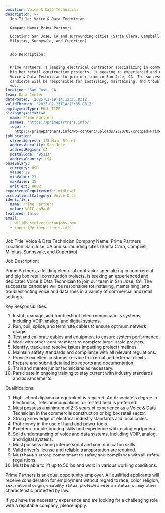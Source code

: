 ```yaml
---
position: Voice & Data Technician
description: >-
  Job Title: Voice & Data Technician

  Company Name: Prime Partners

  Location: San Jose, CA and surrounding cities (Santa Clara, Campbell,
  Milpitas, Sunnyvale, and Cupertino)


  Job Description:


  Prime Partners, a leading electrical contractor specializing in commercial and
  big box retail construction projects, is seeking an experienced and dedicated
  Voice & Data Technician to join our team in San Jose, CA. The successful
  candidate will be responsible for installing, maintaining, and troubleshooting
  vo...
location: 'San Jose, CA'
team: Data Center
datePosted: '2025-01-19T14:12:35.831Z'
validThrough: '2025-02-23T14:12:35.831Z'
employmentType: FULL_TIME
hiringOrganization:
  name: Prime Partners
  sameAs: 'https://primepartners.info/'
  logo: >-
    https://primepartners.info/wp-content/uploads/2020/05/cropped-Prime-Partners-Logo-NO-BG-1-1.png
jobLocation:
  streetAddress: 123 Main Street
  addressLocality: San Jose
  addressRegion: CA
  postalCode: '95113'
  addressCountry: USA
baseSalary:
  currency: USD
  value: 29
  minValue: 23
  maxValue: 35
  unitText: HOUR
experienceRequirements: midLevel
occupationalCategory: Voice Data
identifier:
  name: Prime Partners
  value: VOIC-cp9aa8
featured: false
email:
  - will@bestelectricianjobs.com
  - support@primepartners.info
---
```




Job Title: Voice & Data Technician
Company Name: Prime Partners
Location: San Jose, CA and surrounding cities (Santa Clara, Campbell, Milpitas, Sunnyvale, and Cupertino)

Job Description:

Prime Partners, a leading electrical contractor specializing in commercial and big box retail construction projects, is seeking an experienced and dedicated Voice & Data Technician to join our team in San Jose, CA. The successful candidate will be responsible for installing, maintaining, and troubleshooting voice and data lines in a variety of commercial and retail settings.

Key Responsibilities:

1. Install, manage, and troubleshoot telecommunications systems, including VOIP, analog, and digital systems.
2. Run, pull, splice, and terminate cables to ensure optimum network usage.
3. Test and calibrate cables and equipment to ensure system performance.
4. Work with other team members to complete large-scale projects.
5. Identify, track, and resolve issues impacting project timelines.
6. Maintain safety standards and compliance with all relevant regulations.
7. Provide excellent customer service to internal and external clients.
8. Prepare and submit detailed job reports and documentation.
9. Train and mentor junior technicians as necessary.
10. Participate in ongoing training to stay current with industry standards and advancements.

Qualifications:

1. High school diploma or equivalent is required. An Associate's degree in Electronics, Telecommunications, or related field is preferred.
2. Must possess a minimum of 2-3 years of experience as a Voice & Data Technician in the commercial construction or big box retail sector.
3. Strong knowledge of electrical industry standards and local codes.
4. Proficiency in the use of hand and power tools.
5. Excellent troubleshooting skills and experience with testing equipment.
6. Solid understanding of voice and data systems, including VOIP, analog, and digital systems.
7. Must possess strong interpersonal and communication skills.
8. Valid driver's license and reliable transportation are required.
9. Must have a strong commitment to safety and compliance with all safety regulations.
10. Must be able to lift up to 50 lbs and work in various working conditions.

Prime Partners is an equal opportunity employer. All qualified applicants will receive consideration for employment without regard to race, color, religion, sex, national origin, disability status, protected veteran status, or any other characteristic protected by law. 

If you have the necessary experience and are looking for a challenging role with a reputable company, please apply.
